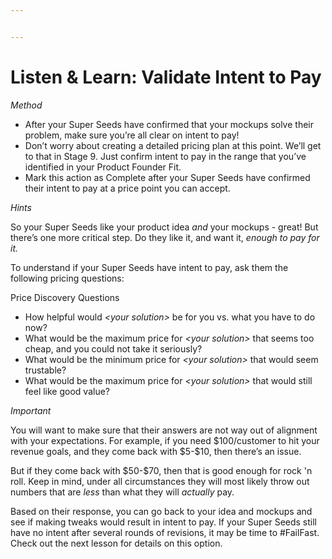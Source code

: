 ```yaml
---


---
```


<h1 id="listen--learn-validate-intent-to-pay">Listen &amp; Learn: Validate Intent to Pay</h1>
<p><em>Method</em></p>
<ul>
<li>After your Super Seeds have confirmed that your mockups solve their problem, make sure you’re all clear on intent to pay!</li>
<li>Don’t worry about creating a detailed pricing plan at this point. We’ll get to that in Stage 9. Just confirm intent to pay in the range that you’ve identified in your Product Founder Fit.</li>
<li>Mark this action as Complete after your Super Seeds have confirmed their intent to pay at a price point you can accept.</li>
</ul>
<p><em>Hints</em></p>
<p>So your Super Seeds like your product idea  <em>and</em>  your mockups - great! But there’s one more critical step. Do they like it, and want it,  <em>enough to pay for it.</em></p>
<p>To understand if your Super Seeds have intent to pay, ask them the following pricing questions:</p>
<p>Price Discovery Questions</p>
<ul>
<li>How helpful would  <em>&lt;<em>your solution</em>&gt;</em>  be for you vs. what you have to do now?</li>
<li>What would be the maximum price for  <em>&lt;<em>your solution</em>&gt;</em>  that seems too cheap, and you could not take it seriously?</li>
<li>What would be the minimum price for  <em>&lt;<em>your solution</em>&gt;</em>  that would seem trustable?</li>
<li>What would be the maximum price for  <em>&lt;<em>your solution</em>&gt;</em>  that would still feel like good value?</li>
</ul>
<p><em>Important</em></p>
<p>You will want to make sure that their answers are not way out of alignment with your expectations. For example, if you need $100/customer to hit your revenue goals, and they come back with $5-$10, then there’s an issue.</p>
<p>But if they come back with $50-$70, then that is good enough for rock 'n roll. Keep in mind, under all circumstances they will most likely throw out numbers that are  <em>less</em>  than what they will  <em>actually</em>  pay.</p>
<p>Based on their response, you can go back to your idea and mockups and see if making tweaks would result in intent to pay. If your Super Seeds still have no intent after several rounds of revisions, it may be time to #FailFast. Check out the next lesson for details on this option.</p>

